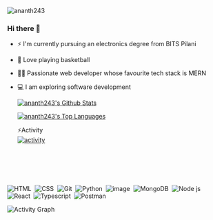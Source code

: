 <p align="left"> <img src="https://komarev.com/ghpvc/?username=ananth243&label=Profile%20views&color=0e75b6&style=flat" alt="ananth243" /> </p>

### Hi there 👋

- ⚡ I'm currently pursuing an electronics degree from BITS Pilani
- 🏀 Love playing basketball
- 👨‍💻 Passionate web developer whose favourite tech stack is MERN
- 💻 I am exploring software development

  <a href="https://github.com/anuraghazra/github-readme-stats"><img alt="ananth243's Github Stats" src="https://github-readme-stats.vercel.app/api?username=ananth243&show_icons=true&count_private=true&locale=en&layout=compact&theme=prussian" /></a>


  <a href="https://github.com/anuraghazra/github-readme-stats"><img alt="ananth243's Top Languages" src="https://github-readme-stats.vercel.app/api/top-langs/?username=ananth243&langs_count=10&layout=compact&theme=prussian" /></a>
  <summary>⚡Activity</summary>
  <a href="https://github.com/DenverCoder1/github-readme-streak-stats"><img alt="activity" src="https://github-readme-streak-stats.herokuapp.com/?user=ananth243&theme=red" /></a>
<br />
<br/>
<br/>
<br/>

![HTML](https://img.shields.io/badge/HTML5-E34F26?style=for-the-badge&logo=html5&logoColor=white)&nbsp;
![CSS](https://img.shields.io/badge/CSS3-1572B6?style=for-the-badge&logo=css3&logoColor=white)&nbsp;
![Git](https://img.shields.io/badge/-Git-05122A?style=flat&logo=git)&nbsp;
![Python](https://img.shields.io/badge/Python-3776AB?style=for-the-badge&logo=python&logoColor=white)&nbsp;
![image](https://img.shields.io/badge/JavaScript-F7DF1E?style=for-the-badge&logo=javascript&logoColor=black)&nbsp;
![MongoDB](https://img.shields.io/badge/MongoDB-4EA94B?style=for-the-badge&logo=mongodb&logoColor=white)&nbsp;
![Node js](https://img.shields.io/badge/Node.js-43853D?style=for-the-badge&logo=node.js&logoColor=white)&nbsp;
![React](https://img.shields.io/badge/React-20232A?style=for-the-badge&logo=react&logoColor=61DAFB)&nbsp;
![Typescript](https://img.shields.io/badge/TypeScript-007ACC?style=for-the-badge&logo=typescript&logoColor=white)&nbsp;
![Postman](https://img.shields.io/badge/Postman-FF6C37?style=for-the-badge&logo=Postman&logoColor=white)&nbsp;


![Activity Graph](https://activity-graph.herokuapp.com/graph?username=ananth243&theme=react-dark)
